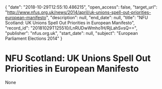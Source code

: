 {
  "date": "2018-10-29T12:55:10.486215", 
  "open_access": false, 
  "target_url": "http://www.nfus.org.uk/news/2014/april/uk-unions-spell-out-priorities-european-manifesto", 
  "description": null, 
  "end_date": null, 
  "title": "NFU Scotland: UK Unions Spell Out Priorities in European Manifesto", 
  "record_id": "20181029T125510/LnRUDwWmho1H/RjLahSvsQ==", 
  "publisher": "nfus.org.uk", 
  "start_date": null, 
  "subject": "European Parliament Elections 2014"
}

# NFU Scotland: UK Unions Spell Out Priorities in European Manifesto

None
